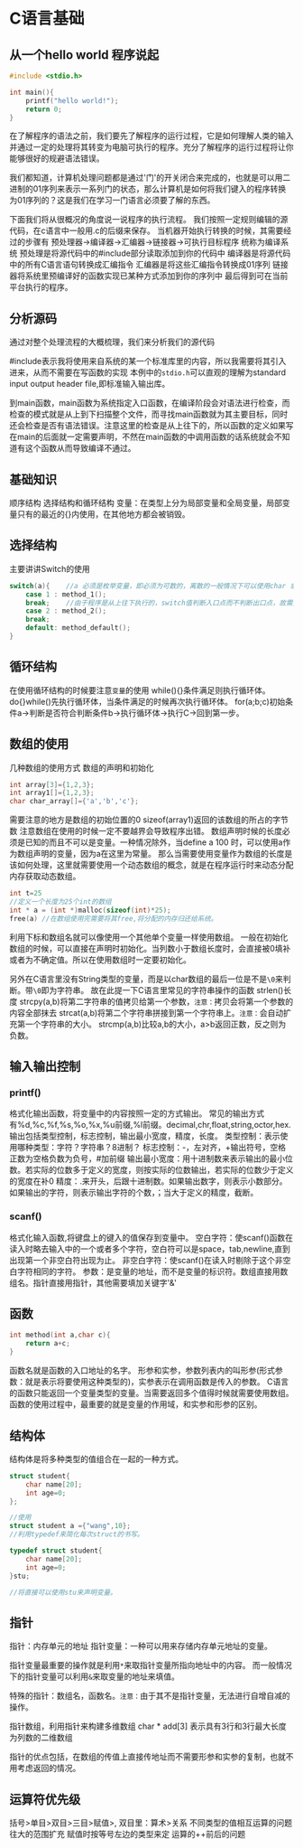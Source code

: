 # C语言基础
## 从一个hello world 程序说起

```c
#include <stdio.h>

int main(){
    printf("hello world!");
    return 0;
}

```
在了解程序的语法之前，我们要先了解程序的运行过程，它是如何理解人类的输入并通过一定的处理将其转变为电脑可执行的程序。充分了解程序的运行过程将让你能够很好的规避语法错误。

我们都知道，计算机处理问题都是通过'门'的开关闭合来完成的，也就是可以用二进制的01序列来表示一系列门的状态，那么计算机是如何将我们键入的程序转换为01序列的？这是我们在学习一门语言必须要了解的东西。

下面我们将从很概况的角度说一说程序的执行流程。
我们按照一定规则编辑的源代码，在c语言中一般用.c的后缀来保存。
当机器开始执行转换的时候，其需要经过的步骤有
预处理器->编译器->汇编器->链接器->可执行目标程序
统称为编译系统
预处理是将源代码中的#include部分读取添加到你的代码中
编译器是将源代码中的所有C语言语句转换成汇编指令
汇编器是将这些汇编指令转换成01序列
链接器将系统里预编译好的函数实现已某种方式添加到你的序列中
最后得到可在当前平台执行的程序。

## 分析源码
通过对整个处理流程的大概梳理，我们来分析我们的源代码

#include表示我将使用来自系统的某一个标准库里的内容，所以我需要将其引入进来，从而不需要在写函数的实现
本例中的`stdio.h`可以直观的理解为standard input output header file,即标准输入输出库。

到main函数，main函数为系统指定入口函数，在编译阶段会对语法进行检查，而检查的模式就是从上到下扫描整个文件，而寻找main函数就为其主要目标，同时还会检查是否有语法错误。注意这里的检查是从上往下的，所以函数的定义如果写在main的后面就一定需要声明，不然在main函数的中调用函数的话系统就会不知道有这个函数从而导致编译不通过。

## 基础知识
顺序结构 选择结构和循环结构
变量：在类型上分为局部变量和全局变量，局部变量只有的最近的{}内使用，在其他地方都会被销毁。


## 选择结构
主要讲讲Switch的使用

```c
switch(a){    //a 必须是枚举变量，即必须为可数的，离散的一般情况下可以使用char 或者是 int 
    case 1 : method_1();
    break;    //由于程序是从上往下执行的，switch值判断入口点而不判断出口点，故需要break；
    case 2 : method_2();
    break;
    default: method_default();
}
```

## 循环结构
在使用循环结构的时候要注意`变量`的使用
while(){}条件满足则执行循环体。
do{}while()先执行循环体，当条件满足的时候再次执行循环体。
for(a;b;c)初始条件a->判断是否符合判断条件b->执行循环体->执行C->回到第一步。


## 数组的使用
几种数组的使用方式
数组的声明和初始化
```c
int array[3]={1,2,3};
int array1[]={1,2,3};
char char_array[]={'a','b','c'};
```
需要注意的地方是数组的初始位置的0
sizeof(array1)返回的该数组的所占的字节数
注意数组在使用的时候一定不要越界会导致程序出错。
数组声明时候的长度必须是已知的而且不可以是变量。一种情况除外，当define a 100 时，可以使用a作为数组声明的变量，因为a在这里为常量。
那么当需要使用变量作为数组的长度是该如何处理，这里就需要使用一个动态数组的概念，就是在程序运行时来动态分配内存获取动态数组。

```c
int t=25
//定义一个长度为25个int的数组
int * a = (int *)malloc(sizeof(int)*25);
free(a) //在数组使用完需要将其free,将分配的内存归还给系统。

```

利用下标和数组名就可以像使用一个其他单个变量一样使用数组。
一般在初始化数组的时候，可以直接在声明时初始化。当列数小于数组长度时，会直接被0填补或者为不确定值。所以在使用数组时一定要初始化。

另外在C语言里没有String类型的变量，而是以char数组的最后一位是不是`\0`来判断。带`\0`即为字符串。
故在此提一下C语言里常见的字符串操作的函数
strlen()长度
strcpy(a,b)将第二字符串的值拷贝给第一个参数，`注意：`拷贝会将第一个参数的内容全部抹去
strcat(a,b)将第二个字符串拼接到第一个字符串上。`注意：`会自动扩充第一个字符串的大小。
strcmp(a,b)比较a,b的大小，a>b返回正数，反之则为负数。

## 输入输出控制
### printf()
格式化输出函数，将变量中的内容按照一定的方式输出。
常见的输出方式有%d,%c,%f,%s,%o,%x,%u前缀,%l前缀。decimal,chr,float,string,octor,hex.
输出包括类型控制，标志控制，输出最小宽度，精度，长度。
类型控制：表示使用哪种类型：字符？字符串？8进制？
标志控制：-，左对齐，+输出符号，空格正数为空格负数为负号，#加前缀
输出最小宽度：用十进制数来表示输出的最小位数。若实际的位数多于定义的宽度，则按实际的位数输出，若实际的位数少于定义的宽度在补0
精度：.来开头，后跟十进制数。如果输出数字，则表示小数部分。如果输出的字符，则表示输出字符的个数，；当大于定义的精度，截断。
### scanf()
格式化输入函数,将键盘上的键入的值保存到变量中。
空白字符：使scanf()函数在读入时略去输入中的一个或者多个字符，空白符可以是space，tab,newline,直到出现第一个非空白符出现为止。
非空白字符：使scanf()在读入时剔除于这个非空白字符相同的字符。
参数：是变量的地址，而不是变量的标识符。数组直接用数组名。指针直接用指针，其他需要填加关键字'&'

## 函数
```c
int method(int a,char c){
    return a+c;
}
```

函数名就是函数的入口地址的名字。
形参和实参，参数列表内的叫形参(形式参数：就是表示将要使用这种类型的)，实参表示在调用函数是传入的参数。
C语言的函数只能返回一个变量类型的变量。当需要返回多个值得时候就需要使用数组。
函数的使用过程中，最重要的就是变量的作用域，和实参和形参的区别。

## 结构体
结构体是将多种类型的值组合在一起的一种方式。

```c
struct student{
    char name[20];
    int age=0;
};

//使用
struct student a ={"wang",10};
//利用typedef来简化每次struct的书写。

typedef struct student{
    char name[20];
    int age=0;
}stu;

//将直接可以使用stu来声明变量。

```

## 指针
指针：内存单元的地址
指针变量：一种可以用来存储内存单元地址的变量。

指针变量最重要的操作就是利用`*`来取指针变量所指向地址中的内容。
而一般情况下的指针变量可以利用`&`来取变量的地址来填值。

特殊的指针：数组名，函数名。`注意：`由于其不是指针变量，无法进行自增自减的操作。

指针数组，利用指针来构建多维数组
char * add[3] 表示具有3行和3行最大长度为列数的二维数组

指针的优点包括，在数组的传值上直接传地址而不需要形参和实参的复制，也就不用考虑返回的情况。




## 运算符优先级
括号>单目>双目>三目>赋值>,
双目里：算术>关系
不同类型的值相互运算的问题
往大的范围扩充
赋值时按等号左边的类型来定
运算的++前后的问题
